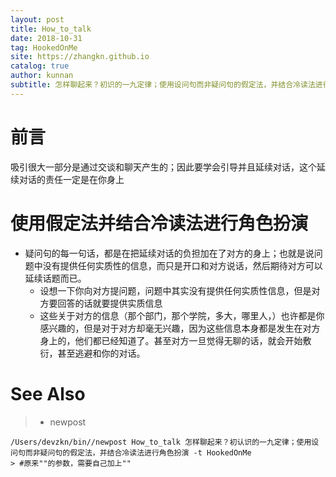 ```yaml
---
layout: post
title: How_to_talk
date: 2018-10-31
tag: HookedOnMe
site: https://zhangkn.github.io
catalog: true
author: kunnan
subtitle: 怎样聊起来？初识的一九定律；使用设问句而非疑问句的假定法，并结合冷读法进行角色扮演
---
```






# 前言



吸引很大一部分是通过交谈和聊天产生的；因此要学会引导并且延续对话，这个延续对话的责任一定是在你身上



# 使用假定法并结合冷读法进行角色扮演



* 疑问句的每一句话，都是在把延续对话的负担加在了对方的身上；也就是说问题中没有提供任何实质性的信息，而只是开口和对方说话，然后期待对方可以延续话题而已。
  * 设想一下你向对方提问题，问题中其实没有提供任何实质性信息，但是对方要回答的话就要提供实质信息
  * 这些关于对方的信息（那个部门，那个学院，多大，哪里人，）也许都是你感兴趣的，但是对于对方却毫无兴趣，因为这些信息本身都是发生在对方身上的，他们都已经知道了。甚至对方一旦觉得无聊的话，就会开始敷衍，甚至逃避和你的对话。











# See Also 

>* newpost 
>
```
/Users/devzkn/bin//newpost How_to_talk 怎样聊起来？初认识的一九定律；使用设问句而非疑问句的假定法，并结合冷读法进行角色扮演 -t HookedOnMe
> #原来""的参数，需要自己加上""
```

